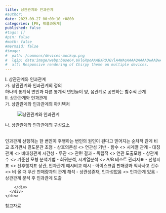 ```yaml
---
title: 상관관계와 인과관계
#author: 
date: 2023-09-27 00:00:10 +0800
categories: [PE, 확률과통계]
published: false
#tags: []
#pin: false
#math: false
#mermaid: false
#image:
#  path: /commons/devices-mockup.png
#  lqip: data:image/webp;base64,UklGRpoAAABXRUJQVlA4WAoAAAAQAAAADwAABwAAQUxQSDIAAAARL0AmbZurmr57yyIiqE8oiG0bejIYEQTgqiDA9vqnsUSI6H+oAERp2HZ65qP/VIAWAFZQOCBCAAAA8AEAnQEqEAAIAAVAfCWkAALp8sF8rgRgAP7o9FDvMCkMde9PK7euH5M1m6VWoDXf2FkP3BqV0ZYbO6NA/VFIAAAA
#  alt: Responsive rendering of Chirpy theme on multiple devices.
---
```


<div class="post-wrap">
  <div class="para">
    <div class="para-title">
      I. 상관관계와 인과관계
    </div>
    <div class="para-cntnt">
      <div class="para">
        <div class="para-title">
          가. 상관관계와 인과관계의 정의
        </div>
        <div class="para-cntnt">
            하나의 통계적 변인과 다른 통계적 변인들이 양, 음관계로 공변하는 함수적 관계
        </div>
      </div>
    </div>
  </div>
  
  <div class="para">
    <div class="para-title">
      II. 상관관계와 인과관계
    </div>
    <div class="para-cntnt">
      <div class="para">
        <div class="para-title">
          가. 상관관계와 인과관계의 아키텍처
        </div>
        <div class="para-cntnt">
          <figure class="post-figure">
            <img src="/assets/img/posts/상관관계와-인과관계.png" alt="상관관계와 인과관계">
<!--            <figcaption>Source: Unveiling the Metaverse: Exploring Emerging Trends, Multifaceted Perspectives, and Future Challenges</figcaption>-->
          </figure>
        </div>
      </div>
      <div class="para">
        <div class="para-title">
          나. 상관관계와 인과관계의 구성요소
        </div>
        <div class="para-cntnt">
          <table class="post-table">
          </table>
          인과관계
  선행하는 한 변인이 후행하는 변인의 원인이 된다고 믿어지는 순차적 관계
비교 초기관시 결도분관
  초점 - 상호의존성 &lt;&gt; 연관성
  기반 - 함수 &lt;&gt; 시계열
  관계 - 대칭관계 &lt;&gt; 비대칭관계
  시간성 - 무관 &lt;&gt; 관련
  결과 - 독립적 &lt;&gt; 연관
  도출모형 - 상관계수 &lt;&gt; 기준선 모형
  분석기법 - 회귀분석, 시계열분석 &lt;&gt; A/B 테스트
  관리지표 - 선행지표 &lt;&gt; 선후행지표
상관, 인과관계 예시비교
  예시 - 아이스크림 판매량과 익사사고 건수 &lt;&gt; 비 올 때 우산 판매량과의 관계
  해석 - 상관성존재, 인과성없음 &lt;&gt; 인과관계 있음
- 상관관계 분석 후 인과관계 도출

        </div>
      </div>
    </div>
  </div>

  <div class="refr-wrap">
    <div class="refr-title">
        참고자료
    </div>
    <ol class="refr-list">
    <!--    <li>(나현식, 최대선) <a target="_blank" href="https://scienceon.kisti.re.kr/commons/util/originalView.do?cn=JAKO202225948430499&oCn=JAKO202225948430499&dbt=JAKO&journal=NJOU00291864">메타버스 보안 위협 요소 및 대응 방안 검토</a></li>-->
    <!--    <li>(M. Uddin, S. Manickam, H. Ullah, M. Obaidat and A. Dandoush) <a target="_blank" href="https://ieeexplore.ieee.org/abstract/document/10138386">Unveiling the Metaverse: Exploring Emerging Trends, Multifaceted Perspectives, and Future Challenges</a></li>-->
    </ol>
  </div>
</div>
